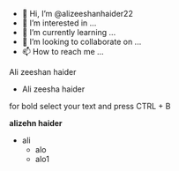 - 👋 Hi, I’m @alizeeshanhaider22
- 👀 I’m interested in ...
- 🌱 I’m currently learning ...
- 💞️ I’m looking to collaborate on ...
- 📫 How to reach me ...



Ali zeeshan  haider

- Ali zeesha haider

for bold select your text and press CTRL + B

**alizehn haider**

- ali
    - alo
    - alo1

<!---
alizeeshanhaider22/alizeeshanhaider22 is a ✨ special ✨ repository because its `README.md` (this file) appears on your GitHub profile.
You can click the Preview link to take a look at your changes.
--->

